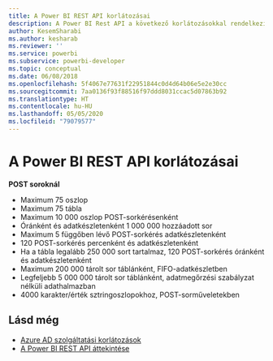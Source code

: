 ```yaml
---
title: A Power BI REST API korlátozásai
description: A Power BI Rest API a következő korlátozásokkal rendelkezik
author: KesemSharabi
ms.author: kesharab
ms.reviewer: ''
ms.service: powerbi
ms.subservice: powerbi-developer
ms.topic: conceptual
ms.date: 06/08/2018
ms.openlocfilehash: 5f4067e77631f22951844c0d4d64b06e5e2e30cc
ms.sourcegitcommit: 7aa0136f93f88516f97ddd8031ccac5d07863b92
ms.translationtype: HT
ms.contentlocale: hu-HU
ms.lasthandoff: 05/05/2020
ms.locfileid: "79079577"
---
```

# <a name="power-bi-rest-api-limitations"></a>A Power BI REST API korlátozásai  
  
**POST soroknál**
  
* Maximum 75 oszlop
* Maximum 75 tábla
* Maximum 10 000 oszlop POST-sorkérésenként  
* Óránként és adatkészletenként 1 000 000 hozzáadott sor  
* Maximum 5 függőben lévő POST-sorkérés adatkészletenként  
* 120 POST-sorkérés percenként és adatkészletenként
* Ha a tábla legalább 250 000 sort tartalmaz, 120 POST-sorkérés óránként és adatkészletenként
* Maximum 200 000 tárolt sor táblánként, FIFO-adatkészletben
* Legfeljebb 5 000 000 tárolt sor táblánként, adatmegőrzési szabályzat nélküli adathalmazban  
* 4000 karakter/érték sztringoszlopokhoz, POST-sorműveletekben
  
## <a name="see-also"></a>Lásd még

* [Azure AD szolgáltatási korlátozások](https://docs.microsoft.com/azure/active-directory/active-directory-service-limits-restrictions)   
* [A Power BI REST API áttekintése](https://docs.microsoft.com/rest/api/power-bi/)